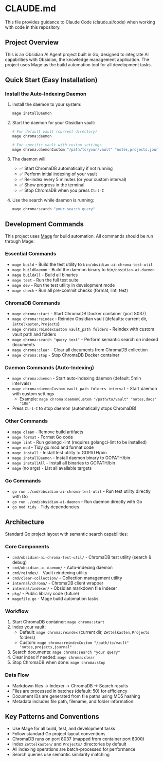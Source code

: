 # CLAUDE.md

This file provides guidance to Claude Code (claude.ai/code) when working with code in this repository.

## Project Overview

This is an Obsidian AI Agent project built in Go, designed to integrate AI capabilities with Obsidian, the knowledge management application. The project uses Mage as the build automation tool for all development tasks.

## Quick Start (Easy Installation)

### Install the Auto-Indexing Daemon
1. Install the daemon to your system:
   ```bash
   mage installDaemon
   ```

2. Start the daemon for your Obsidian vault:
   ```bash
   # For default vault (current directory)
   mage chroma:daemon
   
   # For specific vault with custom settings
   mage chroma:daemonCustom "/path/to/your/vault" "notes,projects,journal" "10m"
   ```

3. The daemon will:
   - ✅ Start ChromaDB automatically if not running
   - ✅ Perform initial indexing of your vault
   - ✅ Re-index every 5 minutes (or your custom interval)
   - ✅ Show progress in the terminal
   - ✅ Stop ChromaDB when you press `Ctrl-C`

4. Use the search while daemon is running:
   ```bash
   mage chroma:search "your search query"
   ```

## Development Commands

This project uses [Mage](https://magefile.org/) for build automation. All commands should be run through Mage:

### Essential Commands
- `mage build` - Build the test utility to `bin/obsidian-ai-chroma-test-util`
- `mage buildDaemon` - Build the daemon binary to `bin/obsidian-ai-daemon`
- `mage buildAll` - Build all binaries
- `mage test` - Run the full test suite
- `mage dev` - Run the test utility in development mode
- `mage check` - Run all pre-commit checks (format, lint, test)

### ChromaDB Commands
- `mage chroma:start` - Start ChromaDB Docker container (port 8037)
- `mage chroma:reindex` - Reindex Obsidian vault (defaults: current dir, `Zettelkasten,Projects`)
- `mage chroma:reindexCustom vault_path folders` - Reindex with custom vault path and folders
- `mage chroma:search "query text"` - Perform semantic search on indexed documents
- `mage chroma:clear` - Clear all documents from ChromaDB collection
- `mage chroma:stop` - Stop ChromaDB Docker container

### Daemon Commands (Auto-Indexing)
- `mage chroma:daemon` - Start auto-indexing daemon (default: 5min intervals)
- `mage chroma:daemonCustom vault_path folders interval` - Start daemon with custom settings
  - Example: `mage chroma:daemonCustom "/path/to/vault" "notes,docs" "10m"`
- Press `Ctrl-C` to stop daemon (automatically stops ChromaDB)

### Other Commands
- `mage clean` - Remove build artifacts
- `mage format` - Format Go code
- `mage lint` - Run golangci-lint (requires golangci-lint to be installed)
- `mage mod` - Tidy go.mod and format code
- `mage install` - Install test utility to GOPATH/bin  
- `mage installDaemon` - Install daemon binary to GOPATH/bin
- `mage installAll` - Install all binaries to GOPATH/bin
- `mage` (no args) - List all available targets

### Go Commands
- `go run ./cmd/obsidian-ai-chroma-test-util` - Run test utility directly with Go
- `go run ./cmd/obsidian-ai-daemon` - Run daemon directly with Go
- `go mod tidy` - Tidy dependencies

## Architecture

Standard Go project layout with semantic search capabilities:

### Core Components
- `cmd/obsidian-ai-chroma-test-util/` - ChromaDB test utility (search & debug)
- `cmd/obsidian-ai-daemon/` - Auto-indexing daemon
- `cmd/reindex/` - Vault reindexing utility
- `cmd/clear-collection/` - Collection management utility
- `internal/chroma/` - ChromaDB client wrapper
- `internal/indexer/` - Obsidian markdown file indexer
- `pkg/` - Public library code (future)
- `magefile.go` - Mage build automation tasks

### Workflow
1. Start ChromaDB container: `mage chroma:start`
2. Index your vault:
   - Default: `mage chroma:reindex` (current dir, `Zettelkasten,Projects` folders)
   - Custom: `mage chroma:reindexCustom "/path/to/vault" "notes,projects,journal"`
3. Search documents: `mage chroma:search "your query"`
4. Clear index if needed: `mage chroma:clear`
5. Stop ChromaDB when done: `mage chroma:stop`

### Data Flow
- Markdown files → Indexer → ChromaDB → Search results
- Files are processed in batches (default: 50) for efficiency
- Document IDs are generated from file paths using MD5 hashing
- Metadata includes file path, filename, and folder information

## Key Patterns and Conventions

- Use Mage for all build, test, and development tasks
- Follow standard Go project layout conventions
- ChromaDB runs on port 8037 (mapped from container port 8000)
- Index `Zettelkasten/` and `Projects/` directories by default
- All indexing operations are batch-processed for performance
- Search queries use semantic similarity matching
